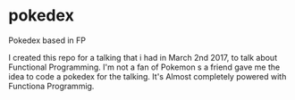 # pokedex
Pokedex based in FP

I created this repo for a talking that i had in March 2nd 2017, to talk about Functional Programming.
I'm not a fan of Pokemon s  a friend gave me the idea to code a pokedex for the talking. It's Almost 
completely powered with Functiona Programmig.

